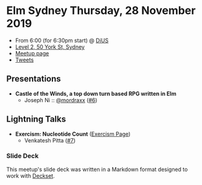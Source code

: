 # Elm Sydney Thursday, 28 November 2019

- From 6:00 (for 6:30pm start) @ [DiUS][]
- [Level 2, 50 York St, Sydney][]
- [Meetup page][]
- [Tweets][]

## Presentations

- **Castle of the Winds, a top down turn based RPG written in Elm**
  - Joseph Ni :: [@mordraxx][] ([#6][])

## Lightning Talks

- **Exercism: Nucleotide Count** ([Exercism Page][])
  - Venkatesh Pitta ([#7][])

### Slide Deck

This meetup's slide deck was written in a Markdown format designed to work with
[Deckset][].

[@mordraxx]: https://twitter.com/mordraxx
[#6]: https://github.com/elmsydney/elmsydney/issues/6
[Exercism Page]: https://exercism.io/tracks/elm/exercises/nucleotide-count
[#7]: https://github.com/elmsydney/elmsydney/issues/7
[DiUS]: https://dius.com.au/
[Level 2, 50 York St, Sydney]: https://goo.gl/maps/TAKdeYUjHuejtJwK7
[Meetup page]: https://www.meetup.com/Sydney-Elm-Meetup/events/266240002/
[Tweets]: https://twitter.com/search?f=tweets&q=ElmSydney%20since%3A2019-11-27%20until%3A2019-11-29&src=typd
[Deckset]: https://www.decksetapp.com/
